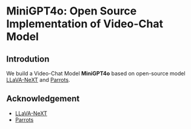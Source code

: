 # MiniGPT4o: Open Source Implementation of Video-Chat Model

## Introdution
We build a Video-Chat Model **MiniGPT4o** based on open-source model [LLaVA-NeXT](https://github.com/LLaVA-VL/LLaVA-NeXT) and [Parrots](https://github.com/shibing624/parrots).


## Acknowledgement

- [LLaVA-NeXT](https://github.com/LLaVA-VL/LLaVA-NeXT)
- [Parrots](https://github.com/shibing624/parrots)

